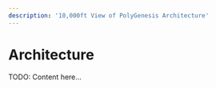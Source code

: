 ```yaml
---
description: '10,000ft View of PolyGenesis Architecture'
---
```


# Architecture

TODO: Content here...


